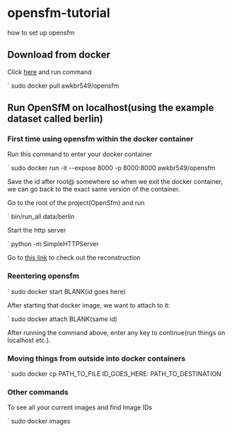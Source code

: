 # opensfm-tutorial
how to set up opensfm

## Download from docker

Click [here](https://hub.docker.com/r/awkbr549/opensfm/) and run command

` sudo docker pull awkbr549/opensfm


## Run OpenSfM on localhost(using the example dataset called berlin)

### First time using opensfm within the docker container

Run this command to enter your docker container

` sudo docker run -it --expose 8000 -p 8000:8000 awkbr549/opensfm

Save the id after root@ somewhere so when we exit the docker container, we can go back to the exact same version of the container.

Go to the root of the project(OpenSfm) and run

` bin/run_all data/berlin

Start the http server

` python -m SimpleHTTPServer

Go to [this link](http://localhost:8000/viewer/reconstruction.html#file=/data/DATASET_NAME/reconstruction.meshed.json) to check out the reconstruction


### Reentering opensfm

` sudo docker start BLANK(id goes here)

After starting that docker image, we want to attach to it:

` sudo docker attach BLANK(same id)

After running the command above, enter any key to continue(run things on localhost etc.).


### Moving things from outside into docker containers

` sudo docker cp PATH_TO_FILE ID_GOES_HERE: PATH_TO_DESTINATION


### Other commands

To see all your current images and find Image IDs

` sudo docker images



